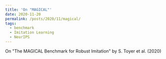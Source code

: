 ```yaml
---
title: 'On "MAGICAL"'
date: 2020-11-20
permalink: /posts/2020/11/magical/
tags:
  - benchmark
  - Imitation Learning
  - NeurIPS
---
```

On "The MAGICAL Benchmark for Robust Imitation" by S. Toyer et al. (2020)

